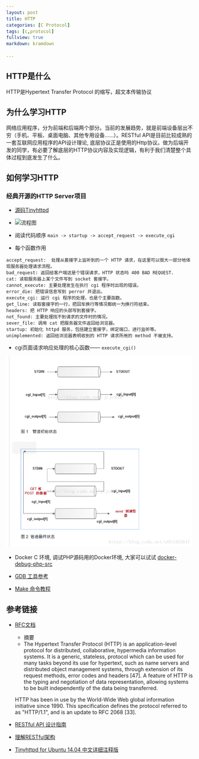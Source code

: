 ```yaml
---
layout: post
title: HTTP
categories: [C Protocol]
tags: [c,protocol]
fullview: true
markdown: kramdown

---
```


## HTTP是什么

HTTP是Hypertext Transfer Protocol 的缩写，超文本传输协议

## 为什么学习HTTP

网络应用程序，分为前端和后端两个部分。当前的发展趋势，就是前端设备层出不穷（手机、平板、桌面电脑、其他专用设备......）。RESTful API是目前比较成熟的一套互联网应用程序的API设计理论, 底层协议正是使用的Http协议。做为后端开发的同学，有必要了解底层的HTTP协议内容及实现逻辑，有利于我们清楚整个具体过程到底发生了什么。

## 如何学习HTTP

### 经典开源的HTTP Server项目

- [源码Tinyhttpd](https://github.com/EZLippi/Tinyhttpd)

- ![流程图](/assets/media/img-blog.csdn.net/20160413230616951.png)

- 阅读代码顺序 `main -> startup -> accept_request -> execute_cgi`

- 每个函数作用
```
accept_request:  处理从套接字上监听到的一个 HTTP 请求，在这里可以很大一部分地体现服务器处理请求流程。
bad_request: 返回给客户端这是个错误请求，HTTP 状态吗 400 BAD REQUEST.
cat: 读取服务器上某个文件写到 socket 套接字。
cannot_execute: 主要处理发生在执行 cgi 程序时出现的错误。
error_die: 把错误信息写到 perror 并退出。
execute_cgi: 运行 cgi 程序的处理，也是个主要函数。
get_line: 读取套接字的一行，把回车换行等情况都统一为换行符结束。
headers: 把 HTTP 响应的头部写到套接字。
not_found: 主要处理找不到请求的文件时的情况。
sever_file: 调用 cat 把服务器文件返回给浏览器。
startup: 初始化 httpd 服务，包括建立套接字，绑定端口，进行监听等。
unimplemented: 返回给浏览器表明收到的 HTTP 请求所用的 method 不被支持。
```

- cgi页面请求响应处理的核心函数—— `execute_cgi()`

![Pipe state](/assets/media/2018050721251980.png)

- Docker C 环境, 调试PHP源码用的Docker环境, 大家可以试试 [docker-debug-php-src](https://github.com/liujingyu/docker-debug-php-src)

- [GDB 工具参考](https://linuxtools-rst.readthedocs.io/zh_CN/latest/tool/gdb.html)

- [Make 命令教程](http://www.ruanyifeng.com/blog/2015/02/make.html)

## 参考链接

* [RFC文档](https://datatracker.ietf.org/doc/rfc2616/)
    - 摘要
	-    The Hypertext Transfer Protocol (HTTP) is an application-level
    protocol for distributed, collaborative, hypermedia information
    systems. It is a generic, stateless, protocol which can be used for
    many tasks beyond its use for hypertext, such as name servers and
    distributed object management systems, through extension of its
    request methods, error codes and headers [47]. A feature of HTTP is
    the typing and negotiation of data representation, allowing systems
    to be built independently of the data being transferred.

    HTTP has been in use by the World-Wide Web global information
    initiative since 1990. This specification defines the protocol
    referred to as "HTTP/1.1", and is an update to RFC 2068 [33].

 * [RESTful API 设计指南](http://www.ruanyifeng.com/blog/2014/05/restful_api.html)

 * [理解RESTful架构](http://www.ruanyifeng.com/blog/2011/09/restful.html)

 * [Tinyhttpd for Ubuntu 14.04 中文详细注释版](https://blog.csdn.net/u013644957/article/details/51147723)


